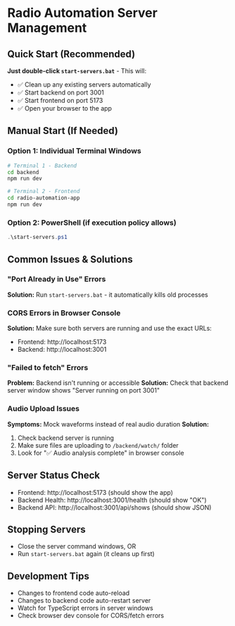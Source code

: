 # Radio Automation Server Management

## Quick Start (Recommended)

**Just double-click `start-servers.bat`** - This will:
- ✅ Clean up any existing servers automatically
- ✅ Start backend on port 3001  
- ✅ Start frontend on port 5173
- ✅ Open your browser to the app

## Manual Start (If Needed)

### Option 1: Individual Terminal Windows
```bash
# Terminal 1 - Backend
cd backend
npm run dev

# Terminal 2 - Frontend  
cd radio-automation-app
npm run dev
```

### Option 2: PowerShell (if execution policy allows)
```powershell
.\start-servers.ps1
```

## Common Issues & Solutions

### "Port Already in Use" Errors
**Solution:** Run `start-servers.bat` - it automatically kills old processes

### CORS Errors in Browser Console
**Solution:** Make sure both servers are running and use the exact URLs:
- Frontend: http://localhost:5173
- Backend: http://localhost:3001

### "Failed to fetch" Errors
**Problem:** Backend isn't running or accessible
**Solution:** Check that backend server window shows "Server running on port 3001"

### Audio Upload Issues
**Symptoms:** Mock waveforms instead of real audio duration
**Solution:** 
1. Check backend server is running
2. Make sure files are uploading to `/backend/watch/` folder
3. Look for "✅ Audio analysis complete" in browser console

## Server Status Check
- Frontend: http://localhost:5173 (should show the app)
- Backend Health: http://localhost:3001/health (should show "OK")
- Backend API: http://localhost:3001/api/shows (should show JSON)

## Stopping Servers
- Close the server command windows, OR
- Run `start-servers.bat` again (it cleans up first)

## Development Tips
- Changes to frontend code auto-reload
- Changes to backend code auto-restart server
- Watch for TypeScript errors in server windows
- Check browser dev console for CORS/fetch errors 